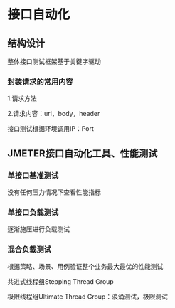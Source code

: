 # 接口自动化

## 结构设计

整体接口测试框架基于关键字驱动

### 封装请求的常用内容

1.请求方法

2.请求内容：url，body，header

接口测试根据环境调用IP：Port

## JMETER接口自动化工具、性能测试

### 单接口基准测试

没有任何压力情况下查看性能指标

### 单接口负载测试

逐渐施压进行负载测试

### 混合负载测试

根据策略、场景、用例验证整个业务最大最优的性能测试 

共进式线程组Stepping Thread Group

极限线程组Ultimate Thread Group：浪涌测试，极限测试